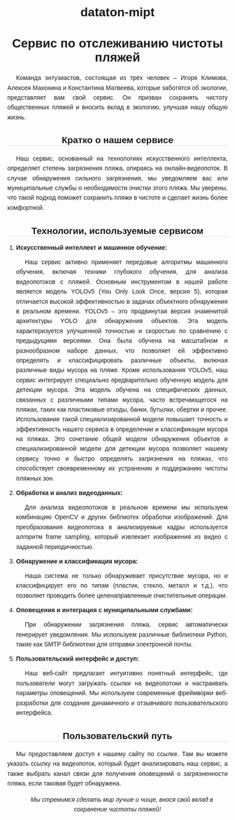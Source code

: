 # dataton-mipt
<!DOCTYPE html>
<html>
<head>
    <title>Сервис по отслеживанию чистоты пляжей</title>
    <style>
        body { 
            font-family: Arial, sans-serif; 
            text-align: justify; 
        }
        h1 { 
            text-align: center; 
        }
        h2 { 
            border-bottom: 1px solid #ddd; 
            text-align: center; 
        }
        ol { 
            list-style-type: decimal; 
            padding-left: 20px; 
        }
        li { 
            margin-bottom: 10px; 
        }
        p { 
            line-height: 1.6; 
            text-indent: 20px;
        }
        .conclusion { 
            font-style: italic; 
            text-align: center; 
        }
    </style>
</head>
<body>

<h1>Сервис по отслеживанию чистоты пляжей</h1>

<p>Команда энтузиастов, состоящая из трёх человек – Игоря Климова, Алексея Махонина и Константина Матвеева, которые заботятся об экологии, представляет вам свой сервис. Он призван сохранять чистоту общественных пляжей и вносить вклад в экологию, улучшая нашу общую жизнь.</p>

<h2>Кратко о нашем сервисе</h2>

<p>Наш сервис, основанный на технологиях искусственного интеллекта, определяет степень загрязнения пляжа, опираясь на онлайн-видеопоток. В случае обнаружения сильного загрязнения, мы уведомляем вас или муниципальные службы о необходимости очистки этого пляжа. Мы уверены, что такой подход поможет сохранить пляжи в чистоте и сделает жизнь более комфортной.</p>

<h2>Технологии, используемые сервисом</h2>

<ol>
    <li><strong>Искусственный интеллект и машинное обучение:</strong>
        <p>Наш сервис активно применяет передовые алгоритмы машинного обучения, включая техники глубокого обучения, для анализа видеопотоков с пляжей. Основным инструментом в нашей работе является модель YOLOv5 (You Only Look Once, версия 5), которая отличается высокой эффективностью в задачах объектного обнаружения в реальном времени. YOLOv5 – это продвинутая версия знаменитой архитектуры YOLO для обнаружения объектов. Эта модель характеризуется улучшенной точностью и скоростью по сравнению с предыдущими версиями. Она была обучена на масштабном и разнообразном наборе данных, что позволяет ей эффективно определять и классифицировать различные объекты, включая различные виды мусора на пляже. Кроме использования YOLOv5, наш сервис интегрирует специально предварительно обученную модель для детекции мусора. Эта модель обучена на специфических данных, связанных с различными типами мусора, часто встречающегося на пляжах, таких как пластиковые отходы, банки, бутылки, обертки и прочее. Использование такой специализированной модели повышает точность и эффективность нашего сервиса в определении и классификации мусора на пляжах. Это сочетание общей модели обнаружения объектов и специализированной модели для детекции мусора позволяет нашему сервису точно и быстро определять загрязнения на пляжах, что способствует своевременному их устранению и поддержанию чистоты пляжных зон.</p>
    </li>
    <li><strong>Обработка и анализ видеоданных:</strong>
        <p>Для анализа видеопотоков в реальном времени мы используем комбинацию OpenCV и других библиотек обработки изображений. Для преобразования видеопотока в анализируемые кадры используется алгоритм frame sampling, который извлекает изображения из видео с заданной периодичностью.</p>
    </li>
    <li><strong>Обнаружение и классификация мусора:</strong>
        <p>Наша система не только обнаруживает присутствие мусора, но и классифицирует его по типам (пластик, стекло, металл и т.д.), что позволяет проводить более целенаправленные очистительные операции.</p>
    </li>
    <li><strong>Оповещения и интеграция с муниципальными службами:</strong>
        <p>При обнаружении загрязнения пляжа, сервис автоматически генерирует уведомления. Мы используем различные библиотеки Python, такие как SMTP библиотеки для отправки электронной почты.</p>
    </li>
    <li><strong>Пользовательский интерфейс и доступ:</strong>
        <p>Наш веб-сайт предлагает интуитивно понятный интерфейс, где пользователи могут загружать ссылки на видеопотоки и настраивать параметры оповещений. Мы используем современные фреймворки веб-разработки для создания динамичного и отзывчивого пользовательского интерфейса.</p>
    </li>
</ol>

<h2>Пользовательский путь</h2>

<p>Мы предоставляем доступ к нашему сайту по ссылке. Там вы можете указать ссылку на видеопоток, который будет анализировать наш сервис, а также выбрать канал связи для получения оповещений о загрязненности пляжа, если таковая будет обнаружена.</p>

<p class="conclusion">Мы стремимся сделать мир лучше и чище, внося свой вклад в сохранение чистоты пляжей!</p>

</body>
</html>
